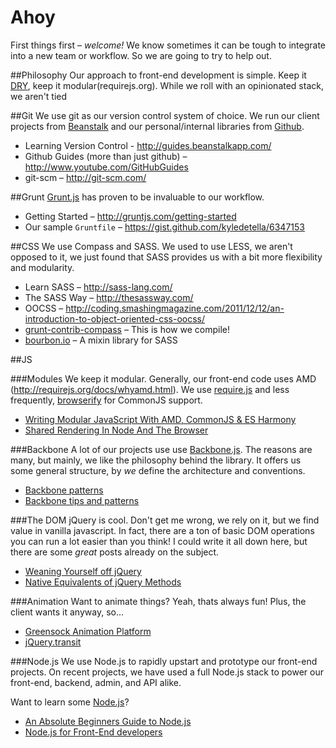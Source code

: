 Ahoy
====

First things first – _welcome!_ We know sometimes it can be tough to integrate into a new team or workflow. So we are going to try to help out.


##Philosophy
Our approach to front-end development is simple. Keep it [DRY](http://en.wikipedia.org/wiki/Don't_repeat_yourself), keep it modular(requirejs.org). While we roll with an opinionated stack, we aren't tied

##Git
We use git as our version control system of choice. We run our client projects from [Beanstalk](http://beanstalkapp.com/) and our personal/internal libraries from [Github](http://github.com).

  + Learning Version Control - http://guides.beanstalkapp.com/
  + Github Guides (more than just github) – http://www.youtube.com/GitHubGuides
  + git-scm – http://git-scm.com/

##Grunt
[Grunt.js](http://gruntjs.com) has proven to be invaluable to our workflow.

  + Getting Started – http://gruntjs.com/getting-started
  + Our sample `Gruntfile` – https://gist.github.com/kyledetella/6347153

##CSS
We use Compass and SASS. We used to use LESS, we aren't opposed to it, we just found that SASS provides us with a bit more flexibility and modularity.
	
  + Learn SASS – http://sass-lang.com/
  + The SASS Way – http://thesassway.com/
  + OOCSS – http://coding.smashingmagazine.com/2011/12/12/an-introduction-to-object-oriented-css-oocss/
  + [grunt-contrib-compass](https://github.com/gruntjs/grunt-contrib-compass) – This is how we compile!
  + [bourbon.io](http://bourbon.io) – A mixin library for SASS


##JS

###Modules
We keep it modular. Generally, our front-end code uses AMD (http://requirejs.org/docs/whyamd.html). We use [require.js](http://requirejs.org) and less frequently, [browserify](http://browserify.org/) for CommonJS support.

  + [Writing Modular JavaScript With AMD, CommonJS & ES Harmony](http://addyosmani.com/writing-modular-js/)
  + [Shared Rendering In Node And The Browser](http://substack.net/shared_rendering_in_node_and_the_browser)

###Backbone
A lot of our projects use use [Backbone.js](http://backbonejs.org). The reasons are many, but mainly, we like the philosophy behind the library. It offers us some general structure, by _we_ define the architecture and conventions.

  + [Backbone patterns](http://ricostacruz.com/backbone-patterns/)
  + [Backbone tips and patterns](http://coding.smashingmagazine.com/2013/08/09/backbone-js-tips-patterns/)

###The DOM
jQuery is cool. Don't get me wrong, we rely on it, but we find value in vanilla javascript. In fact, there are a ton of basic DOM operations you can run a lot easier than you think! I could write it all down here, but there are some _great_ posts already on the subject.

  + [Weaning Yourself off jQuery](http://substack.net/weaning_yourself_off_jquery) 
  + [Native Equivalents of jQuery Methods](http://www.leebrimelow.com/native-methods-jquery/)

###Animation
Want to animate things? Yeah, thats always fun! Plus, the client wants it anyway, so...

  + [Greensock Animation Platform](http://www.greensock.com/gsap-js/)
  + [jQuery.transit](http://ricostacruz.com/jquery.transit/)

###Node.js
We use Node.js to rapidly upstart and prototype our front-end projects. On recent projects, we have used a full Node.js stack to power our front-end, backend, admin, and API alike.

Want to learn some [Node.js](http://nodejs.org)?

  + [An Absolute Beginners Guide to Node.js](http://blog.modulus.io/absolute-beginners-guide-to-nodejs)
  + [Node.js for Front-End developers](http://shop.oreilly.com/product/0636920023258.do)
